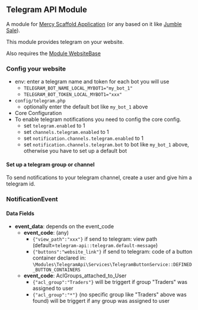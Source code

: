 ## Telegram API Module

A module for [Mercy Scaffold Application](https://github.com/aklebe-laravel/mercy-scaffold.git)
(or any based on it like [Jumble Sale](https://github.com/aklebe-laravel/jumble-sale.git)).

This module provides telegram on your website.

Also requires the [Module WebsiteBase](https://github.com/aklebe-laravel/website-base-module.git)

### Config your website

- env: enter a telegram name and token for each bot you will use
  - ```TELEGRAM_BOT_NAME_LOCAL_MYBOT1="my_bot_1"```
  - ```TELEGRAM_BOT_TOKEN_LOCAL_MYBOT1="xxx"```
- ```config/telegram.php```
  - optionally enter the default bot like ```my_bot_1``` above
- Core Configuration
- To enable telegram notifications you need to config the core config.
    - set ```telegram.enabled``` to 1
    - set ```channels.telegram.enabled``` to 1
    - set ```notification.channels.telegram.enabled``` to 1
    - set ```notification.channels.telegram.bot``` to bot like ```my_bot_1``` above, otherwise you have to set up a default bot

#### Set up a telegram group or channel

To send notifications to your telegram channel, create a user and give him a telegram id.  


### NotificationEvent

#### Data Fields
- **event_data**: depends on the event_code
  - **event_code**: (any)
    - ``` {"view_path":"xxx"} ``` if send to telegram: view path (default=```telegram-api::telegram.default-message```)
    - ``` {"buttons":"website_link"} ``` if send to telegram: code of a button container declared in: ```\Modules\TelegramApi\Services\TelegramButtonService::DEFINED_BUTTON_CONTAINERS```
  - **event_code**: AclGroups_attached_to_User
    - ``` {"acl_group":"Traders"} ``` will be triggert if group "Traders" was assigned to user
    - ``` {"acl_group":"*"} ``` (no specific group like "Traders" above was found) will be triggert if any group was assigned to user



